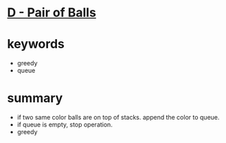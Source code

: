 # [D - Pair of Balls](https://atcoder.jp/contests/abc216/tasks/abc216_d)



# keywords 
- greedy 
- queue



# summary
- if two same color balls are on top of stacks. append the color to queue.
- if queue is empty, stop operation.
- greedy